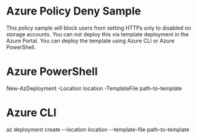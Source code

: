 # Azure Policy Deny Sample

This policy sample will block users from setting HTTPs only to disabled on storage accounts.
You can not deploy this via template deployment in the Azure Portal.  You can deploy the template
using Azure CLI or Azure PowerShell.

# Azure PowerShell

New-AzDeployment -Location location -TemplateFile path-to-template

# Azure CLI

az deployment create --location location --template-file path-to-template
